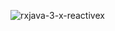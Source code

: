 ![rxjava-3-x-reactivex](https://github.com/user-attachments/assets/2fb6d05c-b012-4b94-9625-f7bf3daae676)
